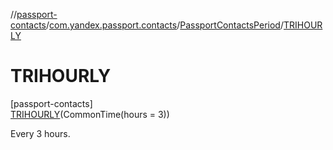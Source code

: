 //[passport-contacts](../../../../index.md)/[com.yandex.passport.contacts](../../index.md)/[PassportContactsPeriod](../index.md)/[TRIHOURLY](index.md)

# TRIHOURLY

[passport-contacts]\
[TRIHOURLY](index.md)(CommonTime(hours = 3))

Every 3 hours.
